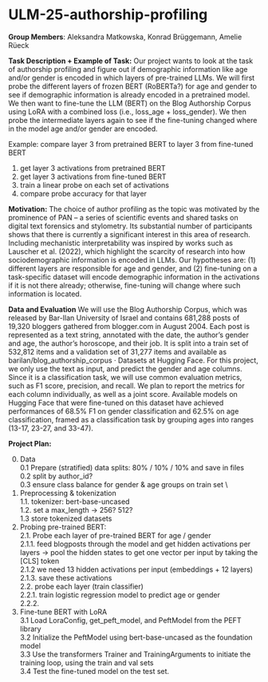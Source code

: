 # ULM-25-authorship-profiling

**Group Members**: Aleksandra Matkowska, Konrad Brüggemann, Amelie Rüeck

**Task Description + Example of Task:**
Our project wants to look at the task of authorship profiling and figure out if demographic information like age and/or gender is encoded in which layers of pre-trained LLMs. We will first probe the different layers of frozen BERT (RoBERTa?) for age and gender to see if demographic information is already encoded in a pretrained model. We then want to fine-tune the LLM (BERT) on the Blog Authorship Corpus using LoRA with a combined loss (i.e., loss_age + loss_gender). We then probe the intermediate layers again to see if the fine-tuning changed where in the model age and/or gender are encoded. 

Example: compare layer 3 from pretrained BERT to layer 3 from fine-tuned BERT
1. get layer 3 activations from pretrained BERT
2. get layer 3 activations from fine-tuned BERT
3. train a linear probe on each set of activations
4. compare probe accuracy for that layer

**Motivation:**
The choice of author profiling as the topic was motivated by the prominence of PAN – a series of scientific events and shared tasks on digital text forensics and stylometry. Its substantial number of participants shows that there is currently a significant interest in this area of research. Including mechanistic interpretability was inspired by works such as Lauscher et al. (2022), which highlight the scarcity of research into how sociodemographic information is encoded in LLMs. Our hypotheses are: (1) different layers are responsible for age and gender, and (2)  fine-tuning on a task-specific dataset will encode demographic information in the activations if it is not there already; otherwise, fine-tuning will change where such information is located. 

**Data and Evaluation**
We will use the Blog Authorship Corpus, which was released by Bar-Ilan University of Israel and contains 681,288 posts of 19,320 bloggers gathered from blogger.com in August 2004. Each post is represented as a text string, annotated with the date,
 the author’s gender and age, the author’s horoscope, and their job. It is split into a train set of 532,812 items and a validation set of 31,277 items and available as  barilan/blog_authorship_corpus · Datasets at Hugging Face. For this project, we only use the text as input, and predict the gender and age columns. Since it is a classification task, we will use common evaluation metrics, such as F1 score, precision, and recall. We plan to report the metrics for each column individually, as well as a joint score. Available models on Hugging Face that were fine-tuned on this dataset have achieved performances of 68.5% F1 on gender classification and 62.5% on age classification, framed as a classification task by grouping ages into ranges (13-17, 23-27, and 33-47).


 **Project Plan:**
 
 0. Data \
    0.1 Prepare (stratified) data splits: 80% / 10% / 10% and save in files \
    0.2 split by author_id? \
    0.3 ensure class balance for gender & age groups on train set \
 1. Preprocessing & tokenization \
    1.1. tokenizer: bert-base-uncased \
    1.2. set a max_length -> 256? 512? \
    1.3 store tokenized datasets 
 2. Probing pre-trained BERT: \
    2.1. Probe each layer of pre-trained BERT for age / gender \
        2.1.1. feed blogposts through the model and get hidden activations          per layers -> pool the hidden states to get one vector per input by         taking the [CLS] token \
        2.1.2 we need 13 hidden activations per input (embeddings + 12              layers) \
        2.1.3. save these activations \
    2.2. probe each layer (train classifier) \
        2.2.1. train logistic regression model to predict age or gender \
        2.2.2. 
 3. Fine-tune BERT with LoRA \
    3.1 Load LoraConfig, get_peft_model, and PeftModel from the PEFT library \
    3.2 Initialize the PeftModel using bert-base-uncased as the foundation model \
    3.3 Use the transformers Trainer and TrainingArguments to initiate the training loop, using the train and val sets \
    3.4 Test the fine-tuned model on the test set.
 

 
